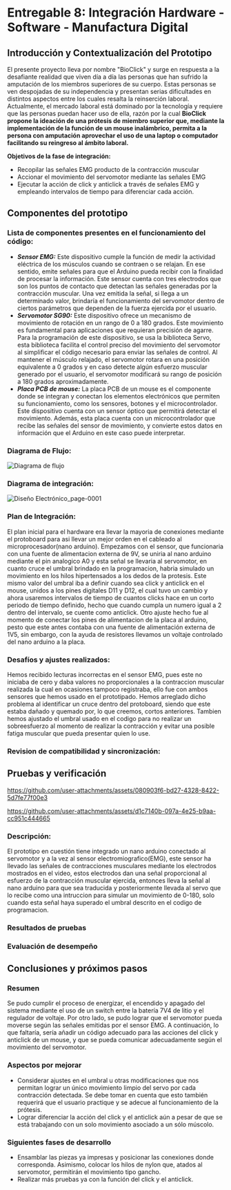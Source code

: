 # Entregable 8: Integración Hardware - Software - Manufactura Digital
## Introducción y Contextualización del Prototipo
El presente proyecto lleva por nombre "BioClick" y surge en respuesta a la desafiante realidad que viven día a día las personas que han sufrido la amputación de los miembros superiores de su cuerpo. Estas personas se ven despojadas de su independencia y presentan serias dificultades en distintos aspectos entre los cuales resalta la reinserción laboral. Actualmente, el mercado laboral está dominado por la tecnología y requiere que las personas puedan hacer uso de ella, razón por la cual **BioClick propone la ideación de una prótesis de miembro superior que, mediante la implementación de la función de un mouse inalámbrico, permita a la persona con amputación aprovechar el uso de una laptop o computador facilitando su reingreso al ámbito laboral.**

**Objetivos de la fase de integración:**
- Recopilar las señales EMG producto de la contracción muscular
- Accionar el movimiento del servomotor mediante las señales EMG
- Ejecutar la acción de click y anticlick a través de señales EMG y empleando intervalos de tiempo para diferenciar cada acción.

## Componentes del prototipo
### Lista de componentes presentes en el funcionamiento del código:
- ***Sensor EMG:***
Este dispositivo cumple la función de medir la actividad eléctrica de los músculos cuando se contraen o se relajan. En ese sentido, emite señales para que el Arduino pueda recibir con la finalidad de procesar la información. Este sensor cuenta con tres electrodos que son los puntos de contacto que detectan las señales generadas por la contracción muscular. Una vez emitida la señal, si llega a un determinado valor, brindaría el funcionamiento del servomotor dentro de ciertos parámetros que dependen de la fuerza ejercida por el usuario.
- ***Servomotor SG90:***
Este dispositivo ofrece un mecanismo de movimiento de rotación en un rango de 0 a 180 grados. Este movimiento es fundamental para aplicaciones que requieran precisión de agarre. Para la programación de este dispositivo, se usa la biblioteca Servo, esta biblioteca facilita el control preciso del movimiento del servomotor al simplificar el código necesario para enviar las señales de control. Al mantener el músculo relajado, el servomotor rotara en una posición equivalente a 0 grados y en caso detecte algún esfuerzo muscular generado por el usuario, el servomotor modificará su rango de posición a 180 grados aproximadamente.
- ***Placa PCB de mouse:***
La placa PCB de un mouse es el componente donde se integran y conectan los elementos electrónicos que permiten su funcionamiento, como los sensores, botones y el microcontrolador. Este dispositivo cuenta con un sensor óptico que permitirá detectar el movimiento. Además, esta placa cuenta con un microcontrolador que recibe las señales del sensor de movimiento, y convierte estos datos en información que el Arduino en este caso puede interpretar.
### Diagrama de Flujo:
![Diagrama de flujo](https://github.com/user-attachments/assets/b36cce4f-4c6d-4663-bc5e-a3d77502d0f5)

### Diagrama de integración:
![Diseño Electrónico_page-0001](https://github.com/user-attachments/assets/cf5eca14-a1da-410e-9ac9-819462c55ff6)
### Plan de Integración:
El plan inicial para el hardware era llevar la mayoria de conexiones mediante el protoboard para asi llevar un mejor orden en el cableado al microprocesador(nano arduino). Empezamos con el sensor, que funcionaria con una fuente de alimentacion externa de 9V, se uniria al nano arduino mediante el pin analogico A0 y esta señal se llevaria al servomotor, en cuanto cruce el umbral brindado en la programacion, habria simulado un movimiento en los hilos hipertensados a los dedos de la protesis. Este mismo valor del umbral iba a definir cuando sea click y anticlick en el mouse, unidos a los pines digitales D11 y D12, el cual tuvo un cambio y ahora usaremos intervalos de tiempo de cuantos clicks hace en un corto periodo de tiempo definido, hecho que cuando cumpla un numero igual a 2 dentro del intervalo, se cuente como anticlick. Otro ajuste hecho fue al momento de conectar los pines de alimentacion de la placa al arduino, pesto que este antes contaba con una fuente de alimentación externa de 1V5, sin embargo, con la ayuda de resistores llevamos un voltaje controlado del nano arduino a la placa.
### Desafíos y ajustes realizados:
Hemos recibido lecturas incorrectas en el sensor EMG, pues este no iniciaba de cero y daba valores no proporcionales a la contraccion muscular realizada la cual en ocasiones tampoco registraba, ello fue con ambos sensores que hemos usado en el prototipado. Hemos arreglado dicho problema al identificar un cruce dentro del protoboard, siendo que este estaba dañado y quemado por, lo que creemos, cortos anteriores. Tambien hemos ajustado el umbral usado en el codigo para no realizar un sobreesfuerzo al momento de realizar la contracción y evitar una posible fatiga muscular que pueda presentar quien lo use.
### Revision de compatibilidad y sincronización: 
## Pruebas y verificación
https://github.com/user-attachments/assets/080903f6-bd27-4328-8422-5d7fe77f00e3

https://github.com/user-attachments/assets/d1c7140b-097a-4e25-b9aa-cc951c444665

### Descripción: 
El prototipo en cuestión tiene integrado un nano arduino conectado al servomotor y a la vez al sensor electromiografico(EMG), este sensor ha llevado las señales de contracciones musculares mediante los electrodos mostrados en el video, estos electrodos dan una señal proporcional al esfuerzo de la contracción muscular ejercida, entonces lleva la señal al nano arduino para que sea traducida y posteriormente llevada al servo que lo recibe como una intruccion para simular un movimiento de 0-180, solo cuando esta señal haya superado el umbral descrito en el codigo de programacion.
### Resultados de pruebas
### Evaluación de desempeño

## Conclusiones y próximos pasos
### Resumen
Se pudo cumplir el proceso de energizar, el encendido y apagado del sistema mediante el uso de un switch entre la batería 7V4 de litio y el regulador de voltaje. Por otro lado, se pudo lograr que el servomotor pueda moverse según las señales emitidas por el sensor EMG. A continuación, lo que faltaría, sería añadir un código adecuado para las acciones del click y anticlick de un mouse, y que se pueda comunicar adecuadamente según el movimiento del servomotor.

### Aspectos por mejorar
- Considerar ajustes en el umbral u otras modificaciones que nos permitan lograr un único movimiento limpio del servo por cada contracción detectada. Se debe tomar en cuenta que esto también requerirá que el usuario practique y se adecue al funcionamiento de la prótesis.
- Lograr diferenciar la acción del click y el anticlick aún a pesar de que se está trabajando con un solo movimiento asociado a un sólo múscolo.

### Siguientes fases de desarrollo
- Ensamblar las piezas ya impresas y posicionar las conexiones donde corresponda. Asimismo, colocar los hilos de nylon que, atados al servomotor, permitirán el movimiento tipo gancho.
- Realizar más pruebas ya con la función del click y el anticlick.
